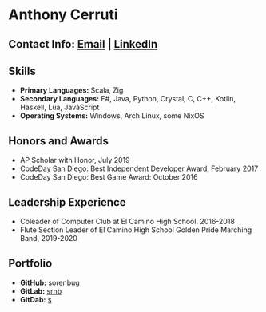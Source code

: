 # Anthony Cerruti

## Contact Info: [Email](mailto:me@s5.pm) | [LinkedIn](https://www.linkedin.com/in/anthony-cerruti-93b443196/)

## Skills

- **Primary Languages:** Scala, Zig
- **Secondary Languages:** F#, Java, Python, Crystal, C, C++, Kotlin, Haskell, Lua, JavaScript
- **Operating Systems:** Windows, Arch Linux, some NixOS

## Honors and Awards

- AP Scholar with Honor, July 2019
- CodeDay San Diego: Best Independent Developer Award, February 2017
- CodeDay San Diego: Best Game Award: October 2016

## Leadership Experience

- Coleader of Computer Club at El Camino High School, 2016-2018
- Flute Section Leader of El Camino High School Golden Pride Marching Band, 2019-2020

## Portfolio

- **GitHub:** [sorenbug](https://github.com/sorenbug)
- **GitLab:** [srnb](https://gitlab.com/srnb)
- **GitDab:** [s](https://gitdab.com/s)
